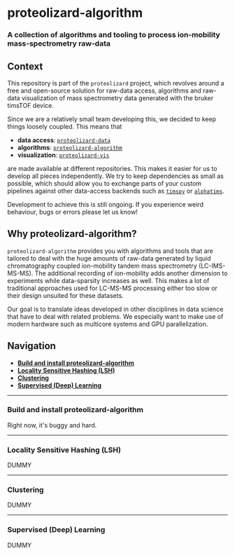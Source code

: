 # proteolizard-algorithm
### A collection of algorithms and tooling to process ion-mobility mass-spectrometry raw-data

## Context
This repository is part of the `proteolizard` project, which revolves around a free and open-source solution 
for raw-data access, algorithms and raw-data visualization of mass spectrometry data generated with 
the bruker timsTOF device.

Since we are a relatively small team developing this, we decided to keep things loosely coupled. 
This means that 

* **data access**: [`proteolizard-data`](https://github.com/theGreatHerrLebert/proteolizard-data)
* **algorithms**: [`proteolizard-algorithm`](https://github.com/theGreatHerrLebert/proteolizard-algorithm) 
* **visualization**: [`proteolizard-vis`](https://github.com/theGreatHerrLebert/proteolizard-vis) 

are made available at different repositories. This makes it easier for us to develop all pieces independently.
We try to keep dependencies as small as possible, which should allow you to exchange parts of your 
custom pipelines against other data-access backends such as 
[`timspy`](https://github.com/MatteoLacki/timspy) or 
[`alphatims`](https://github.com/MannLabs/alphatims).

Development to achieve this is still ongoing. If you experience weird behaviour, bugs or errors please let us
know!


## Why proteolizard-algorithm?
`proteolizard-algorithm` provides you with algorithms and tools that are tailored to deal with the huge 
amounts of raw-data generated by liquid chromatography coupled ion-mobility tandem mass spectrometry (LC-IMS-MS-MS).
The additional recording of ion-mobility adds another dimension to experiments while 
data-sparsity increases as well. This makes a lot of traditional approaches used for LC-MS-MS processing either 
too slow or their design unsuited for these datasets. 

Our goal is to translate ideas developed in other disciplines in data science that have to deal with related problems.
We especially want to make use of modern hardware such as multicore systems and GPU parallelization. 

## Navigation
* [**Build and install proteolizard-algorithm**](#build-and-install-proteolizard-algorithm)
* [**Locality Sensitive Hashing (LSH)**](#locality-sensitive-hashing-(lsh))
* [**Clustering**](#clustering)
* [**Supervised (Deep) Learning**](#supervised-(deep)-learning)

---
### Build and install proteolizard-algorithm
Right now, it's buggy and hard.

---
### Locality Sensitive Hashing (LSH)
DUMMY

---
### Clustering
DUMMY

---
### Supervised (Deep) Learning
DUMMY
